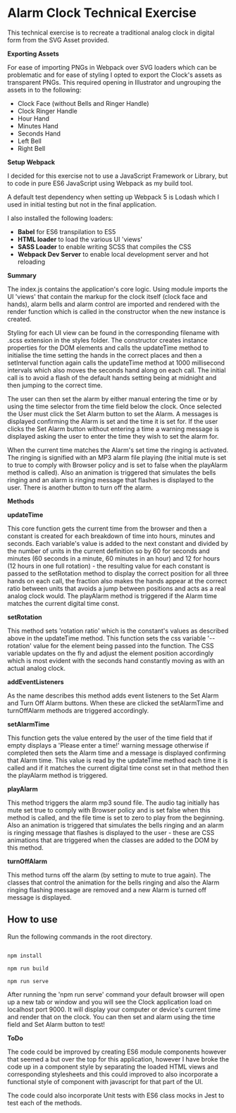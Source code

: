 # Alarm Clock Technical Exercise

This technical exercise is to recreate a traditional analog clock in digital form from the SVG Asset provided.

**Exporting Assets**

For ease of importing PNGs in Webpack over SVG loaders which can be problematic and for ease of styling I opted to export the Clock's assets as transparent PNGs. This required opening in Illustrator and ungrouping the assets in to the following:

- Clock Face (without Bells and Ringer Handle)
- Clock Ringer Handle
- Hour Hand
- Minutes Hand
- Seconds Hand
- Left Bell
- Right Bell

**Setup Webpack**

I decided for this exercise not to use a JavaScript Framework or Library, but to code in pure ES6 JavaScript using Webpack as my build tool.

A default test dependency when setting up Webpack 5 is Lodash which I used in initial testing but not in the final application.

I also installed the following loaders:

- **Babel** for ES6 transpilation to ES5
- **HTML loader** to load the various UI 'views'
- **SASS Loader** to enable writing SCSS that compiles the CSS
- **Webpack Dev Server** to enable local development server and hot reloading

**Summary**

The index.js contains the application's core logic. Using module imports the UI 'views' that contain the markup for the clock itself (clock face and hands), alarm bells and alarm control are imported and rendered with the render function which is called in the constructor when the new instance is created.

Styling for each UI view can be found in the corresponding filename with .scss extension in the styles folder. The constructor creates instance properties for the DOM elements and calls the updateTime method to initialise the time setting the hands in the correct places and then a setInterval function again calls the updateTime method at 1000 millisecond intervals which also moves the seconds hand along on each call. The initial call is to avoid a flash of the default hands setting being at midnight and then jumping to the correct time.

The user can then set the alarm by either manual entering the time or by using the time selector from the time field below the clock. Once selected the User must click the Set Alarm button to set the Alarm. A messages is displayed confirming the Alarm is set and the time it is set for. If the user clicks the Set Alarm button without entering a time a warning message is displayed asking the user to enter the time they wish to set the alarm for.

When the current time matches the Alarm's set time the ringing is activated. The ringing is signified with an MP3 alarm file playing (the initial mute is set to true to comply with Browser policy and is set to false when the playAlarm method is called). Also an animation is triggered that simulates the bells ringing and an alarm is ringing message that flashes is displayed to the user. There is another button to turn off the alarm.

**Methods**

**updateTime**

This core function gets the current time from the browser and then a constant is created for each breakdown of time into hours, minutes and seconds. Each variable's value is added to the next constant and divided by the number of units in the current definition so by 60 for seconds and minutes (60 seconds in a minute, 60 minutes in an hour) and 12 for hours (12 hours in one full rotation) - the resulting value for each constant is passed to the setRotation method to display the correct position for all three hands on each call, the fraction also makes the hands appear at the correct ratio between units that avoids a jump between positions and acts as a real analog clock would. The playAlarm method is triggered if the Alarm time matches the current digital time const.

**setRotation**

This method sets 'rotation ratio' which is the constant's values as described above in the updateTime method. This function sets the css variable '--rotation' value for the element being passed into the function. The CSS variable updates on the fly and adjust the element position accordingly which is most evident with the seconds hand constantly moving as with an actual analog clock.

**addEventListeners**

As the name describes this method adds event listeners to the Set Alarm and Turn Off Alarm buttons. When these are clicked the setAlarmTime and turnOffAlarm methods are triggered accordingly.

**setAlarmTime**

This function gets the value entered by the user of the time field that if empty displays a 'Please enter a time!' warning message otherwise if completed then sets the Alarm time and a message is displayed confirming that Alarm time. This value is read by the updateTime method each time it is called and if it matches the current digital time const set in that method then the playAlarm method is triggered.

**playAlarm**

This method triggers the alarm mp3 sound file. The audio tag initially has mute set true to comply with Browser policy and is set false when this method is called, and the file time is set to zero to play from the beginning. Also an animation is triggered that simulates the bells ringing and an alarm is ringing message that flashes is displayed to the user - these are CSS animations that are triggered when the classes are added to the DOM by this method.

**turnOffAlarm**

This method turns off the alarm (by setting to mute to true again). The classes that control the animation for the bells ringing and also the Alarm ringing flashing message are removed and a new Alarm is turned off message is displayed.

## How to use

Run the following commands in the root directory.

```bash

npm install

npm run build

npm run serve

```

After running the 'npm run serve' command your default browser will open up a new tab or window and you will see the Clock application load on localhost port 9000. It will display your computer or device's current time and render that on the clock. You can then set and alarm using the time field and Set Alarm button to test!

**ToDo**

The code could be improved by creating ES6 module components however that seemed a but over the top for this application, however I have broke the code up in a component style by separating the loaded HTML views and corresponding stylesheets and this could improved to also incorporate a functional style of component with javascript for that part of the UI.

The code could also incorporate Unit tests with ES6 class mocks in Jest to test each of the methods.
